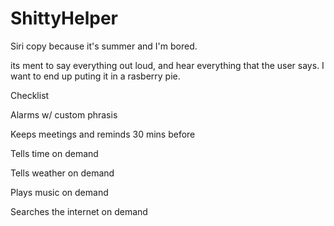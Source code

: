 # ShittyHelper
Siri copy because it's summer and I'm bored.

its ment to say everything out loud, and hear everything that the user says.
I want to end up puting it in a rasberry pie.

Checklist

  Alarms w/ custom phrasis
  
  Keeps meetings and reminds 30 mins before
  
  Tells time on demand
  
  Tells weather on demand
  
  Plays music on demand
  
  Searches the internet on demand
  
